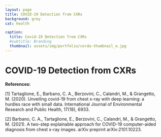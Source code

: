 ```yaml
---
layout: page
title: COVID-19 Detection from CXRs
background: grey
cat: health

caption:
  title: Covid-19 Detection from CXRs
  #subtitle: Branding
  thumbnail: assets/img/portfolio/corda-thumbnail_o.jpg
---
```


# COVID-19 Detection from CXRs


**References:**

[1] Tartaglione, E., Barbano, C. A., Berzovini, C., Calandri, M., & Grangetto, M. (2020). Unveiling covid-19 from chest x-ray with deep learning: a hurdles race with small data. International Journal of Environmental Research and Public Health, 17(18), 6933.

[2] Barbano, C. A., Tartaglione, E., Berzovini, C., Calandri, M., & Grangetto, M. (2021). A two-step explainable approach for COVID-19 computer-aided diagnosis from chest x-ray images. arXiv preprint arXiv:2101.10223.
